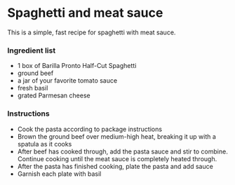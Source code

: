 # Spaghetti and meat sauce

This is a simple, fast recipe for spaghetti with meat sauce.

### Ingredient list

- 1 box of Barilla Pronto Half-Cut Spaghetti</li>
- ground beef</li>
- a jar of your favorite tomato sauce</li>
- fresh basil</li>
- grated Parmesan cheese

### Instructions

- Cook the pasta according to package instructions</li>
- Brown the ground beef over medium-high heat, breaking it up with a spatula as it cooks</li>
- After beef has cooked through, add the pasta sauce and stir to combine. Continue cooking until the meat sauce is completely heated through.</li>
- After the pasta has finished cooking, plate the pasta and add sauce</li>
- Garnish each plate with basil
